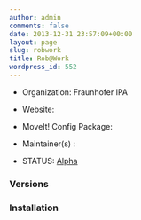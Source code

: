 ```yaml
---
author: admin
comments: false
date: 2013-12-31 23:57:09+00:00
layout: page
slug: robwork
title: Rob@Work
wordpress_id: 552
---
```



	
  * Organization: Fraunhofer IPA

	
  * Website:

	
  * MoveIt! Config Package:

	
  * Maintainer(s) :

	
  * STATUS: [Alpha](/about/moveit-status#status-code-robots)




### Versions








### Installation






